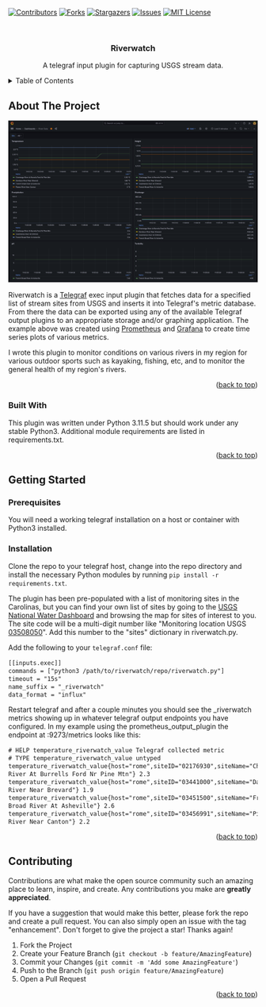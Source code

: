 <!-- Improved compatibility of back to top link: See: https://github.com/othneildrew/Best-README-Template/pull/73 -->
<a name="readme-top"></a>
<!--
*** Thanks for checking out the Best-README-Template. If you have a suggestion
*** that would make this better, please fork the repo and create a pull request
*** or simply open an issue with the tag "enhancement".
*** Don't forget to give the project a star!
*** Thanks again! Now go create something AMAZING! :D
-->



<!-- PROJECT SHIELDS -->
<!--
*** I'm using markdown "reference style" links for readability.
*** Reference links are enclosed in brackets [ ] instead of parentheses ( ).
*** See the bottom of this document for the declaration of the reference variables
*** for contributors-url, forks-url, etc. This is an optional, concise syntax you may use.
*** https://www.markdownguide.org/basic-syntax/#reference-style-links
-->
[![Contributors][contributors-shield]][contributors-url]
[![Forks][forks-shield]][forks-url]
[![Stargazers][stars-shield]][stars-url]
[![Issues][issues-shield]][issues-url]
[![MIT License][license-shield]][license-url]



<!-- PROJECT LOGO -->
<br />
<div align="center">

  <h3 align="center">Riverwatch</h3>

  <p align="center">
    A telegraf input plugin for capturing USGS stream data.
  </p>
</div>



<!-- TABLE OF CONTENTS -->
<details>
  <summary>Table of Contents</summary>
  <ol>
    <li>
      <a href="#about-the-project">About The Project</a>
      <ul>
        <li><a href="#built-with">Built With</a></li>
      </ul>
    </li>
    <li>
      <a href="#getting-started">Getting Started</a>
      <ul>
        <li><a href="#prerequisites">Prerequisites</a></li>
        <li><a href="#installation">Installation</a></li>
      </ul>
    </li>
  </ol>
</details>



<!-- ABOUT THE PROJECT -->
## About The Project

![Product Name Screen Shot][product-screenshot]

Riverwatch is a <a href="https://www.influxdata.com/time-series-platform/telegraf/">Telegraf</a> exec input plugin that fetches data for a specified list of stream sites from USGS and inserts it into Telegraf's metric database. From there the data can be exported using any of the available Telegraf output plugins to an appropriate storage and/or graphing application. The example above was created using <a href="https://prometheus.io/">Prometheus</a> and <a href="https://grafana.com/">Grafana</a> to create time series plots of various metrics.

I wrote this plugin to monitor conditions on various rivers in my region for various outdoor sports such as kayaking, fishing, etc, and to monitor the general health of my region's rivers.

<p align="right">(<a href="#readme-top">back to top</a>)</p>



### Built With

This plugin was written under Python 3.11.5 but should work under any stable Python3. Additional module requirements are listed in requirements.txt.

<p align="right">(<a href="#readme-top">back to top</a>)</p>



<!-- GETTING STARTED -->
## Getting Started



### Prerequisites

You will need a working telegraf installation on a host or container with Python3 installed. 

### Installation

Clone the repo to your telegraf host, change into the repo directory and install the necessary Python modules by running `pip install -r requirements.txt`.

The plugin has been pre-populated with a list of monitoring sites in the Carolinas, but you can find your own list of sites by going to the <a href="https://dashboard.waterdata.usgs.gov/app/nwd/en/?region=lower48&aoi=default">USGS National Water Dashboard</a> and browsing the map for sites of interest to you. The site code will be a multi-digit number like "Monitoring location USGS <u>03508050</u>". Add this number to the "sites" dictionary in riverwatch.py.

Add the following to your `telegraf.conf` file:

```
[[inputs.exec]]
commands = ["python3 /path/to/riverwatch/repo/riverwatch.py"]
timeout = "15s"
name_suffix = "_riverwatch"
data_format = "influx"
```

Restart telegraf and after a couple minutes you should see the _riverwatch metrics showing up in whatever telegraf output endpoints you have configured. In my example using the prometheus_output_plugin the endpoint at :9273/metrics looks like this:

```
# HELP temperature_riverwatch_value Telegraf collected metric
# TYPE temperature_riverwatch_value untyped
temperature_riverwatch_value{host="rome",siteID="02176930",siteName="Chattooga River At Burrells Ford Nr Pine Mtn"} 2.3
temperature_riverwatch_value{host="rome",siteID="03441000",siteName="Davidson River Near Brevard"} 1.9
temperature_riverwatch_value{host="rome",siteID="03451500",siteName="French Broad River At Asheville"} 2.6
temperature_riverwatch_value{host="rome",siteID="03456991",siteName="Pigeon River Near Canton"} 2.2
```

<p align="right">(<a href="#readme-top">back to top</a>)</p>



<!-- CONTRIBUTING -->
## Contributing

Contributions are what make the open source community such an amazing place to learn, inspire, and create. Any contributions you make are **greatly appreciated**.

If you have a suggestion that would make this better, please fork the repo and create a pull request. You can also simply open an issue with the tag "enhancement".
Don't forget to give the project a star! Thanks again!

1. Fork the Project
2. Create your Feature Branch (`git checkout -b feature/AmazingFeature`)
3. Commit your Changes (`git commit -m 'Add some AmazingFeature'`)
4. Push to the Branch (`git push origin feature/AmazingFeature`)
5. Open a Pull Request

<p align="right">(<a href="#readme-top">back to top</a>)</p>


<!-- MARKDOWN LINKS & IMAGES -->
<!-- https://www.markdownguide.org/basic-syntax/#reference-style-links -->
[contributors-shield]: https://img.shields.io/github/contributors/othneildrew/Best-README-Template.svg?style=for-the-badge
[contributors-url]: https://github.com/othneildrew/Best-README-Template/graphs/contributors
[forks-shield]: https://img.shields.io/github/forks/othneildrew/Best-README-Template.svg?style=for-the-badge
[forks-url]: https://github.com/othneildrew/Best-README-Template/network/members
[stars-shield]: https://img.shields.io/github/stars/othneildrew/Best-README-Template.svg?style=for-the-badge
[stars-url]: https://github.com/othneildrew/Best-README-Template/stargazers
[issues-shield]: https://img.shields.io/github/issues/othneildrew/Best-README-Template.svg?style=for-the-badge
[issues-url]: https://github.com/othneildrew/Best-README-Template/issues
[license-shield]: https://img.shields.io/github/license/othneildrew/Best-README-Template.svg?style=for-the-badge
[license-url]: https://github.com/othneildrew/Best-README-Template/blob/master/LICENSE.txt
[product-screenshot]: images/screenshot.png
